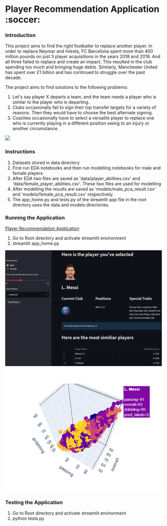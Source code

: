 

<h1> Player Recommendation Application :soccer: </h1>



### Introduction 

<p>
This project aims to find the right footballer to replace another player. In order to replace Neymar and Iniesta, FC Barcelona spent more than 400 million pounds on just 3 player acquisitions in the years 2018 and 2019. And all three failed to replace and create an impact. This resulted in the club spending too much and bringing huge debts. Similarly, Manchester United has spent over £1 billion and has continued to struggle over the past decade.


The project aims to find solutions to the following problems:

</p>

<ol>
    <li>	Let's say player X departs a team, and the team needs a player who is similar to the player who is departing.</li>
    <li>	Clubs occasionally fail to sign their top transfer targets for a variety of reasons. Then they would have to choose the best alternate signing.</li>
    <li>	Coaches occasionally have to select a versatile player to replace one who is currently playing in a different position owing to an injury or another circumstance. </li>
</ol>

<img src="https://cdn.mos.cms.futurecdn.net/y8Z3cKCQ6cZgTZNh5TeKgX.jpg">

### Instructions

1. Datasets stored in data directory
2. First run EDA notebooks and then run modelling notebooks for male and female players
3. After EDA two files are saved as 'data/player_abilities.csv' and 'data/female_player_abilities.csv'. These two files are used for modelling
4. After modelling the results are saved as 'models/male_pca_result.csv' and 'models/female_pca_result.csv' respectively.
5. The app_home.py and tests.py of  the streamlit app file in the root directory uses the data and models directories.

### Running the Application

<a href="https://aditya2695-player-recommendation-application-app-home-eu6qy9.streamlitapp.com/">Player Recommendation Application</a>

1. Go to Root directory and activate streamlit environment
2. streamlit app_home.py

<img src="images/app_screen.png">


<img src="images/male_pca_cluster1.png">



### Testing the Application

1. Go to Root directory and activate streamlit environment
2. python tests.py

